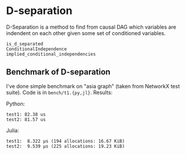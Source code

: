 # D-separation

D-Separation is a method to find from causal DAG which variables are indendent on each other given some set of conditioned variables.

```@docs
is_d_separated
ConditionalIndependence
implied_conditional_independencies
```

## Benchmark of D-separation

I've done simple benchmark on "asia graph" (taken from NetworkX test suite). Code is in `bench/t1.{py,jl}`. Results:

Python:
```
test1: 82.38 us
test2: 81.57 us
```

Julia:
```
test1:  8.322 μs (194 allocations: 16.67 KiB)
test2:  9.539 μs (225 allocations: 19.23 KiB)
```
